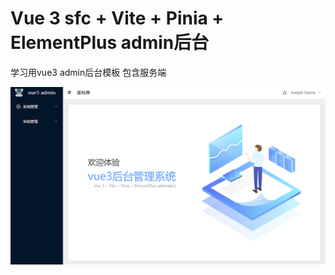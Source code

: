 # Vue 3 sfc + Vite + Pinia + ElementPlus admin后台

学习用vue3 admin后台模板 包含服务端

![1](./screenshots/1.png)


